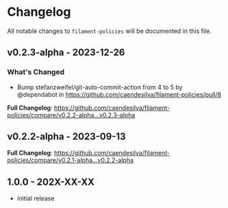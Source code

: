 # Changelog

All notable changes to `filament-policies` will be documented in this file.

## v0.2.3-alpha - 2023-12-26

### What's Changed

* Bump stefanzweifel/git-auto-commit-action from 4 to 5 by @dependabot in https://github.com/caendesilva/filament-policies/pull/8

**Full Changelog**: https://github.com/caendesilva/filament-policies/compare/v0.2.2-alpha...v0.2.3-alpha

## v0.2.2-alpha - 2023-09-13

**Full Changelog**: https://github.com/caendesilva/filament-policies/compare/v0.2.1-alpha...v0.2.2-alpha

## 1.0.0 - 202X-XX-XX

- initial release
